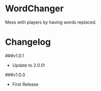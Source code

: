 # WordChanger
Mess with players by having words replaced.

# Changelog

###v1.0.1
* Update to 2.0.0!

###v1.0.0
* First Release

